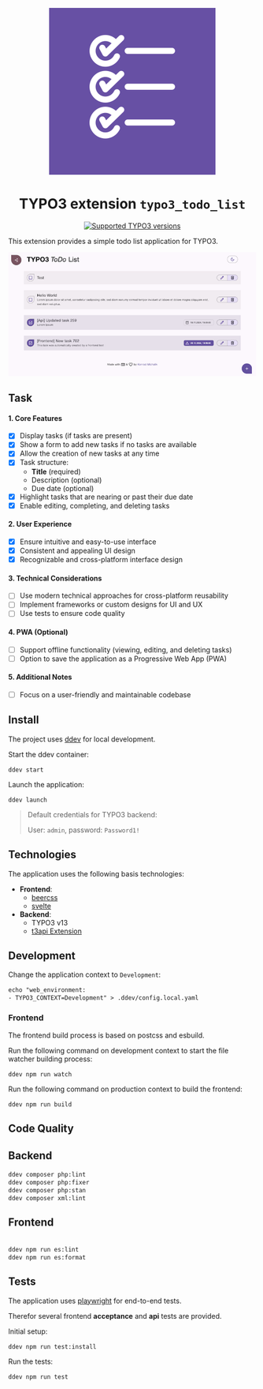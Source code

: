 <div align="center">

![Extension icon](Resources/Public/Icons/Extension.svg)

# TYPO3 extension `typo3_todo_list`

[![Supported TYPO3 versions](https://badgen.net/badge/TYPO3/13/orange)]()

</div>

This extension provides a simple todo list application for TYPO3.

![Preview](./Documentation/Preview.png)

## Task

#### 1. **Core Features**
- [x] Display tasks (if tasks are present)
- [x] Show a form to add new tasks if no tasks are available
- [x] Allow the creation of new tasks at any time
- [x] Task structure:
    - **Title** (required)
    - Description (optional)
    - Due date (optional)
- [x] Highlight tasks that are nearing or past their due date
- [x] Enable editing, completing, and deleting tasks

#### 2. **User Experience**
- [x] Ensure intuitive and easy-to-use interface
- [x] Consistent and appealing UI design
- [x] Recognizable and cross-platform interface design

#### 3. **Technical Considerations**
- [ ] Use modern technical approaches for cross-platform reusability
- [ ] Implement frameworks or custom designs for UI and UX
- [ ] Use tests to ensure code quality

#### 4. **PWA (Optional)**
- [ ] Support offline functionality (viewing, editing, and deleting tasks)
- [ ] Option to save the application as a Progressive Web App (PWA)

#### 5. **Additional Notes**
- [ ] Focus on a user-friendly and maintainable codebase

## Install

The project uses [ddev](https://ddev.readthedocs.io/en/stable/) for local development.

Start the ddev container:

```shell
ddev start
```

Launch the application:

```shell
ddev launch
```

> Default credentials for TYPO3 backend:
>
> User: `admin`, password: `Password1!`

## Technologies

The application uses the following basis technologies:

- **Frontend**:
  - [beercss](https://www.beercss.com/)
  - [svelte](https://svelte.dev/)
- **Backend**:
  - TYPO3 v13
  - [t3api Extension](https://extensions.typo3.org/extension/t3api)

## Development

Change the application context to `Development`:

```shell
echo "web_environment:
- TYPO3_CONTEXT=Development" > .ddev/config.local.yaml
```

### Frontend

The frontend build process is based on postcss and esbuild.

Run the following command on development context to start the file watcher building process:

```shell
ddev npm run watch
```

Run the following command on production context to build the frontend:

```shell
ddev npm run build
```

## Code Quality

## Backend

```shell
ddev composer php:lint
ddev composer php:fixer
ddev composer php:stan
ddev composer xml:lint
```

## Frontend

```shell

ddev npm run es:lint
ddev npm run es:format
```

## Tests

The application uses [playwright](https://playwright.dev/) for end-to-end tests.

Therefor several frontend **acceptance** and **api** tests are provided.

Initial setup:

```shell
ddev npm run test:install
```

Run the tests:

```shell
ddev npm run test
```
